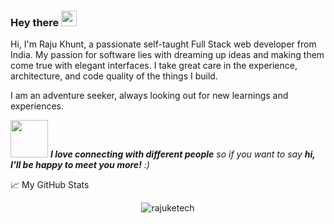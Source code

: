 ### Hey there <img src="https://media.giphy.com/media/hvRJCLFzcasrR4ia7z/giphy.gif" width="25px">

Hi, I'm Raju Khunt, a passionate self-taught Full Stack web developer from India. My passion for software lies with dreaming up ideas and making them come true with elegant interfaces. I take great care in the experience, architecture, and code quality of the things I build.

I am an adventure seeker, always looking out for new learnings and experiences.

<img src="https://media.giphy.com/media/LnQjpWaON8nhr21vNW/giphy.gif" width="60"> <em><b>I love connecting with different people</b> so if you want to say <b>hi, I'll be happy to meet you more!</b> :)</em>

📈 My GitHub Stats

<p align="center"> <img src="https://github-readme-stats.vercel.app/api?username=rajuketech&show_icons=true&theme=gotham" alt="rajuketech" />
